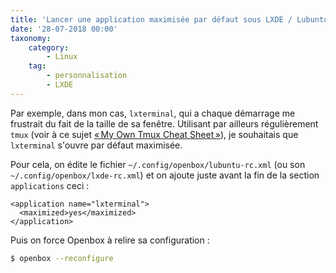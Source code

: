 ```yaml
---
title: 'Lancer une application maximisée par défaut sous LXDE / Lubuntu'
date: '28-07-2018 00:00'
taxonomy:
    category:
        - Linux
    tag:
        - personnalisation
        - LXDE
---
```


Par exemple, dans mon cas, `lxterminal`, qui a chaque démarrage me frustrait du fait de la taille de sa fenêtre. Utilisant par ailleurs régulièrement `tmux` (voir à ce sujet [«&#8239;My Own Tmux Cheat Sheet&#8239;»](/tutos/Linux/tmux_cheatsheet)), je souhaitais que `lxterminal` s'ouvre par défaut maximisée.

Pour cela, on édite le fichier `~/.config/openbox/lubuntu-rc.xml` (ou son `~/.config/openbox/lxde-rc.xml`) et on ajoute juste avant la fin de la section `applications` ceci&nbsp;:

```markup
<application name="lxterminal">
  <maximized>yes</maximized>
</application>
```

Puis on force Openbox à relire sa configuration&nbsp;:

```bash
$ openbox --reconfigure
```